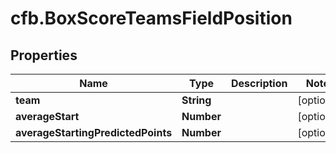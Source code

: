 # cfb.BoxScoreTeamsFieldPosition

## Properties
Name | Type | Description | Notes
------------ | ------------- | ------------- | -------------
**team** | **String** |  | [optional] 
**averageStart** | **Number** |  | [optional] 
**averageStartingPredictedPoints** | **Number** |  | [optional] 


